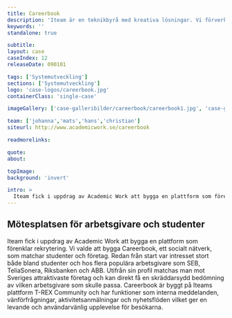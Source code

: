 ```yaml
---
title: Careerbook
description: 'Iteam är en teknikbyrå med kreativa lösningar. Vi förverkligar dina idéer.'
keywords: ''
standalone: true

subtitle:
layout: case
caseIndex: 12
releaseDate: 090101

tags: ['Systemutveckling']
sections: ['Systemutveckling']
logo: 'case-logos/careerbook.jpg'
containerClass: 'single-case'

imageGallery: ['case-galleribilder/careerbook/careerbook1.jpg', 'case-galleribilder/careerbook/careerbook2.jpg']

team: ['johanna','mats','hans','christian']
siteurl: http://www.academicwork.se/careerbook

readmorelinks:

quote:
about:

topImage:
background: 'invert'

intro: >
  Iteam fick i uppdrag av Academic Work att bygga en plattform som förenklar rekrytering. Vi valde att bygga Careerbook, ett socialt nätverk, som matchar studenter och företag.
---
```


## Mötesplatsen för arbetsgivare och studenter
Iteam fick i uppdrag av Academic Work att bygga en plattform som förenklar rekrytering. Vi valde att bygga Careerbook, ett socialt nätverk, som matchar studenter och företag. Redan från start var intresset stort både bland studenter och hos flera populära arbetsgivare som SEB, TeliaSonera, Riksbanken och ABB.
Utifrån sin profil matchas man mot Sveriges attraktivaste företag och kan direkt få en skräddarsydd bedömning av vilken arbetsgivare som skulle passa.
Careerbook är byggt på Iteams plattform T-REX Community och har funktioner som interna meddelanden, vänförfrågningar, aktivitetsanmälningar och nyhetsflöden vilket ger en levande och användarvänlig upplevelse för besökarna.
